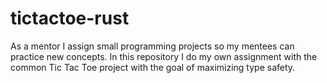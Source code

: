 # tictactoe-rust
As a mentor I assign small programming projects so my mentees can practice new concepts. In this repository I do my own assignment with the common Tic Tac Toe project with the goal of maximizing type safety.
